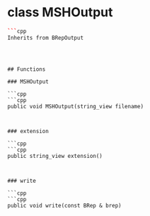 # class MSHOutput


```cpp
```cpp
Inherits from BRepOutput
```
```



## Functions

### MSHOutput

```cpp
```cpp
public void MSHOutput(string_view filename)
```
```


### extension

```cpp
```cpp
public string_view extension()
```
```


### write

```cpp
```cpp
public void write(const BRep & brep)
```
```




